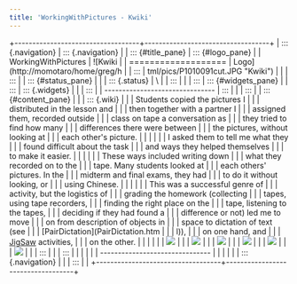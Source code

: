 ```yaml
---
title: 'WorkingWithPictures - Kwiki'
---
```


+-----------------------------------+-----------------------------------+
| ::: {.navigation}                 | ::: {.navigation}                 |
| ::: {#title_pane}                 | ::: {#logo_pane}                  |
| WorkingWithPictures               | ![Kwiki                           |
| ===================               | Logo](http://momotaro/home/greg/h |
| :::                               | tml/pics/P1010091cut.JPG "Kwiki") |
|                                   | :::                               |
| ::: {#status_pane}                |                                   |
| ::: {.status}                     | \                                 |
| :::                               |                                   |
| :::                               | ::: {#widgets_pane}               |
| :::                               | ::: {.widgets}                    |
|                                   | :::                               |
| -------------------------------   | :::                               |
|                                   | :::                               |
| ::: {#content_pane}               |                                   |
| ::: {.wiki}                       |                                   |
| Students copied the pictures I    |                                   |
| distributed in the lesson and     |                                   |
| then together with a partner I    |                                   |
| assigned them, recorded outside   |                                   |
| class on tape a conversation as   |                                   |
| they tried to find how many       |                                   |
| differences there were between    |                                   |
| the pictures, without looking at  |                                   |
| each other\'s picture.            |                                   |
|                                   |                                   |
| I asked them to tell me what they |                                   |
| found difficult about the task    |                                   |
| and ways they helped themselves   |                                   |
| to make it easier.                |                                   |
|                                   |                                   |
| These ways included writing down  |                                   |
| what they recorded on to the      |                                   |
| tape. Many students looked at     |                                   |
| each others\' pictures. In the    |                                   |
| midterm and final exams, they had |                                   |
| to do it without looking, or      |                                   |
| using Chinese.                    |                                   |
|                                   |                                   |
| This was a successful genre of    |                                   |
| activity, but the logistics of    |                                   |
| grading the homework (collecting  |                                   |
| tapes, using tape recorders,      |                                   |
| finding the right place on the    |                                   |
| tape, listening to the tapes,     |                                   |
| deciding if they had found a      |                                   |
| difference or not) led me to move |                                   |
| on from description of objects in |                                   |
| space to dictation of text (see   |                                   |
| [PairDictation](PairDictation.htm |                                   |
| l)),                              |                                   |
| on one hand, and                  |                                   |
| [JigSaw](JigSaw.html) activities, |                                   |
| on the other.                     |                                   |
|                                   |                                   |
| ![](pc230176scale.jpg)            |                                   |
| ![](pc230177scale.jpg)            |                                   |
| ![](pc230178scale.jpg)            |                                   |
| ![](pc230179scale.jpg)            |                                   |
| ![](pc230180scale.jpg)            |                                   |
| ![](pc230181scale.jpg)            |                                   |
| :::                               |                                   |
| :::                               |                                   |
|                                   |                                   |
| -------------------------------   |                                   |
|                                   |                                   |
| ::: {.navigation}                 |                                   |
| :::                               |                                   |
+-----------------------------------+-----------------------------------+
